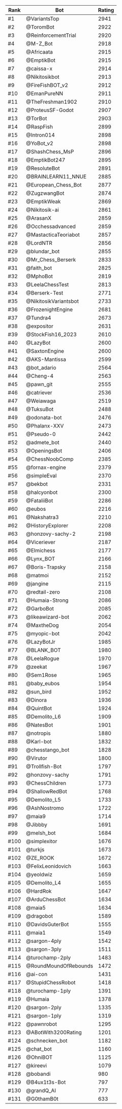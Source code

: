 Rank|Bot|Rating
---|---|---
#1|@VariantsTop|2941
#2|@ToromBot|2922
#3|@ReinforcementTrial|2920
#4|@M-Z_Bot|2918
#5|@Africaata|2915
#6|@EmptikBot|2915
#7|@caissa-x|2914
#8|@Nikitosikbot|2913
#9|@FireFishBOT_v2|2912
#10|@EmanPureNN|2911
#11|@TheFreshman1902|2910
#12|@ProteusSF-Godot|2907
#13|@TorBot|2903
#14|@RaspFish|2899
#15|@Intron014|2898
#16|@YoBot_v2|2898
#17|@ShashChess_MsP|2896
#18|@EmptikBot247|2895
#19|@ResoluteBot|2891
#20|@BRAINLEARN11_NNUE|2885
#21|@European_Chess_Bot|2877
#22|@ZugzwangBot|2874
#23|@EmptikWeak|2869
#24|@Nikitosik-ai|2861
#25|@ArasanX|2859
#26|@Occhessadvanced|2859
#27|@MastacticaTeoriabot|2857
#28|@LordNTR|2856
#29|@blundar_bot|2855
#30|@Mr_Chess_Berserk|2833
#31|@faith_bot|2825
#32|@MphoBot|2819
#33|@LeelaChessTest|2813
#34|@Berserk-Test|2771
#35|@NikitosikVariantsbot|2733
#36|@FrozenightEngine|2681
#37|@Tundra4|2673
#38|@expositor|2631
#39|@StockFish16_2023|2610
#40|@LazyBot|2600
#41|@SaxtonEngine|2600
#42|@AKS-Mantissa|2599
#43|@bot_adario|2564
#44|@Cheng-4|2563
#45|@pawn_git|2555
#46|@catriever|2536
#47|@Weiawaga|2519
#48|@TuksuBot|2488
#49|@odonata-bot|2476
#50|@Phalanx-XXV|2473
#51|@Pseudo-0|2442
#52|@admete_bot|2440
#53|@OpeningsBot|2406
#54|@ChessNoobComp|2385
#55|@fornax-engine|2379
#56|@simpleEval|2370
#57|@bekbot|2331
#58|@halcyonbot|2300
#59|@FataliiBot|2286
#60|@eubos|2216
#61|@Nakshatra3|2210
#62|@HistoryExplorer|2208
#63|@honzovy-sachy-2|2198
#64|@Viceriever|2187
#65|@Elmichess|2177
#66|@Lynx_BOT|2166
#67|@Boris-Trapsky|2158
#68|@matmoi|2152
#69|@jangine|2115
#70|@redtail-zero|2108
#71|@Humaia-Strong|2086
#72|@GarboBot|2085
#73|@likeawizard-bot|2062
#74|@MaxtheDog|2054
#75|@myopic-bot|2042
#76|@LazyBotJr|1985
#77|@BLANK_BOT|1980
#78|@LeelaRogue|1970
#79|@zeekat|1967
#80|@Sem1Rose|1965
#81|@baby_eubos|1954
#82|@sun_bird|1952
#83|@Dinora|1936
#84|@QuintBot|1924
#85|@Demolito_L6|1909
#86|@NatesBot|1901
#87|@notropis|1880
#88|@Karl-bot|1832
#89|@chesstango_bot|1828
#90|@Virutor|1800
#91|@Trollfish-Bot|1797
#92|@honzovy-sachy|1791
#93|@ChessChildren|1773
#94|@ShallowRedBot|1768
#95|@Demolito_L5|1733
#96|@AshNostromo|1722
#97|@maia9|1714
#98|@Jibbby|1691
#99|@melsh_bot|1684
#100|@simplexitor|1676
#101|@turkjs|1673
#102|@ZE_ROOK|1672
#103|@FelixLeonidovich|1663
#104|@yeoldwiz|1659
#105|@Demolito_L4|1655
#106|@HardRok|1647
#107|@ArduChessBot|1634
#108|@maia5|1634
#109|@dragobot|1589
#110|@DavidsGuterBot|1555
#111|@maia1|1549
#112|@sargon-4ply|1542
#113|@sargon-3ply|1511
#114|@turochamp-2ply|1483
#115|@RoundMoundOfRebounds|1472
#116|@ai-con|1431
#117|@StupidChessRobot|1418
#118|@turochamp-1ply|1391
#119|@Humaia|1378
#120|@sargon-2ply|1335
#121|@sargon-1ply|1319
#122|@pawnrobot|1295
#123|@ABotWith3200Rating|1201
#124|@schnecken_bot|1182
#125|@chat_bot|1160
#126|@OhniBOT|1125
#127|@kireevi|1079
#128|@bobandi|980
#129|@B4ux1t3s-Bot|797
#130|@grandQ_AI|777
#131|@G0thamB0t|633
